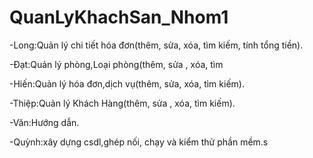 # QuanLyKhachSan_Nhom1
-Long:Quản lý chi tiết hóa đơn(thêm, sửa, xóa, tìm kiếm, tính tổng tiền).

-Đạt:Quản lý phòng,Loại phòng(thêm, sửa , xóa, tìm 

-Hiến:Quản lý hóa đơn,dịch vụ(thêm, sửa, xóa, tìm kiếm).

-Thiệp:Quản lý Khách Hàng(thêm, sửa , xóa, tìm kiếm).

-Văn:Hướng dẫn.

-Quỳnh:xây dựng csdl,ghép nối, chạy và kiểm thử phần mềm.s